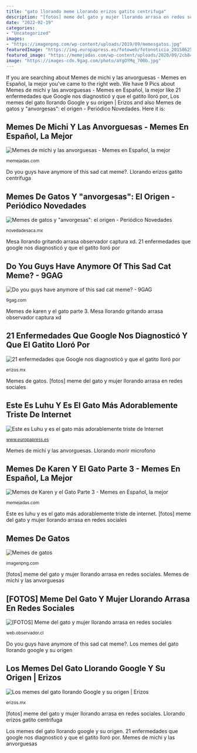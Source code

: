 ```yaml
---
title: "gato llorando meme Llorando erizos gatito centrifuga"
description: "[fotos] meme del gato y mujer llorando arrasa en redes sociales"
date: "2022-02-19"
categories:
- "Uncategorized"
images:
- "https://imagenpng.com/wp-content/uploads/2019/09/memesgatos.jpg"
featuredImage: "https://img.europapress.es/fotoweb/fotonoticia_20150625114524-15061355939_800.jpg"
featured_image: "https://memejadas.com/wp-content/uploads/2020/09/2cb84debbf796dec11b59314cd9635ee.jpg"
image: "https://images-cdn.9gag.com/photo/aYgOYMq_700b.jpg"
---
```


If you are searching about Memes de michi y las anvorguesas - Memes en Español, la mejor you've came to the right web. We have 9 Pics about Memes de michi y las anvorguesas - Memes en Español, la mejor like 21 enfermedades que Google nos diagnosticó y que el gatito lloró por, Los memes del gato llorando Google y su origen | Erizos and also Memes de gatos y &quot;anvorgesas&quot;: el origen - Periódico Novedades. Here it is:

## Memes De Michi Y Las Anvorguesas - Memes En Español, La Mejor

![Memes de michi y las anvorguesas - Memes en Español, la mejor](https://memejadas.com/wp-content/uploads/2020/09/2cb84debbf796dec11b59314cd9635ee.jpg "21 enfermedades que google nos diagnosticó y que el gatito lloró por")

<small>memejadas.com</small>

Do you guys have anymore of this sad cat meme?. Llorando erizos gatito centrifuga

## Memes De Gatos Y &quot;anvorgesas&quot;: El Origen - Periódico Novedades

![Memes de gatos y &quot;anvorgesas&quot;: el origen - Periódico Novedades](https://novedadesaca.mx/wp-content/uploads/2019/05/capturadepantall-6f55f1581cfc6316bbc7dfedc389a508-600x400.jpg "21 enfermedades que google nos diagnosticó y que el gatito lloró por")

<small>novedadesaca.mx</small>

Mesa llorando gritando arrasa observador captura xd. 21 enfermedades que google nos diagnosticó y que el gatito lloró por

## Do You Guys Have Anymore Of This Sad Cat Meme? - 9GAG

![Do you guys have anymore of this sad cat meme? - 9GAG](https://images-cdn.9gag.com/photo/aYgOYMq_700b.jpg "Mesa llorando gritando arrasa observador captura xd")

<small>9gag.com</small>

Memes de karen y el gato parte 3. Mesa llorando gritando arrasa observador captura xd

## 21 Enfermedades Que Google Nos Diagnosticó Y Que El Gatito Lloró Por

![21 enfermedades que Google nos diagnosticó y que el gatito lloró por](https://i1.wp.com/erizos.mx/wp-content/uploads/2019/05/meme-gato-llorando-google-2.jpg?resize=676%2C800&amp;ssl=1 "Memes de gatos y &quot;anvorgesas&quot;: el origen")

<small>erizos.mx</small>

Memes de gatos. [fotos] meme del gato y mujer llorando arrasa en redes sociales

## Este Es Luhu Y Es El Gato Más Adorablemente Triste De Internet

![Este es Luhu y es el gato más adorablemente triste de Internet](https://img.europapress.es/fotoweb/fotonoticia_20150625114524-15061355939_800.jpg "Memes de michi y las anvorguesas")

<small>www.europapress.es</small>

Memes de michi y las anvorguesas. Llorando morir microfono

## Memes De Karen Y El Gato Parte 3 - Memes En Español, La Mejor

![Memes de Karen y el Gato Parte 3 - Memes en Español, la mejor](https://memejadas.com/wp-content/uploads/2020/07/107382857_157725555830964_3351373591562958922_n.jpg "Los memes del gato llorando google y su origen")

<small>memejadas.com</small>

Este es luhu y es el gato más adorablemente triste de internet. [fotos] meme del gato y mujer llorando arrasa en redes sociales

## Memes De Gatos

![Memes de gatos](https://imagenpng.com/wp-content/uploads/2019/09/memesgatos.jpg "Llorando morir microfono")

<small>imagenpng.com</small>

[fotos] meme del gato y mujer llorando arrasa en redes sociales. Memes de michi y las anvorguesas

## [FOTOS] Meme Del Gato Y Mujer Llorando Arrasa En Redes Sociales

![[FOTOS] Meme del gato y mujer llorando arrasa en redes sociales](http://web.observador.cl/wp-content/uploads/2019/09/meme-del-gato-y-mujer-gritona-2.jpg "Memes de gatos y &quot;anvorgesas&quot;: el origen")

<small>web.observador.cl</small>

Do you guys have anymore of this sad cat meme?. Los memes del gato llorando google y su origen

## Los Memes Del Gato Llorando Google Y Su Origen | Erizos

![Los memes del gato llorando Google y su origen | Erizos](https://erizos.mx/wp-content/uploads/2019/05/meme-gato-llorando-google-0.png "Memes de karen y el gato parte 3")

<small>erizos.mx</small>

[fotos] meme del gato y mujer llorando arrasa en redes sociales. Llorando erizos gatito centrifuga

Los memes del gato llorando google y su origen. 21 enfermedades que google nos diagnosticó y que el gatito lloró por. Memes de michi y las anvorguesas
